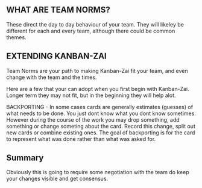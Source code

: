 ## WHAT ARE TEAM NORMS?

These direct the day to day behaviour of your team.  They will likeley be different for each and every team, although there could be common themes.

## EXTENDING KANBAN-ZAI

Team Norms are your path to making Kanban-Zai fit your team, and even change with the team and the times.

Here are a few that your can adopt when you first begin with Kanban-Zai.  Longer term they may not fit, but in the beginning they will help alot.

BACKPORTING - In some cases cards are generally estimates (guesses) of what needs to be done.  You just dont know what you dont know sometimes.
However during the course of the work you may drop something, add something or change someting about the card.  Record this change, split out new cards
or combine existing ones.  The goal of backporting is for the card to represent what was done rather than what was asked for.


## Summary
Obviously this is going to require some negotiation with the team do keep your changes visible and get consensus.
